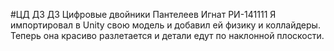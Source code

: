 #ЦД ДЗ
ДЗ Цифровые двойники Пантелеев Игнат РИ-141111
Я импортировал в Unity свою модель и добавил ей физику и коллайдеры. Теперь она красиво разлетается и детали едут по наклонной плоскости.
